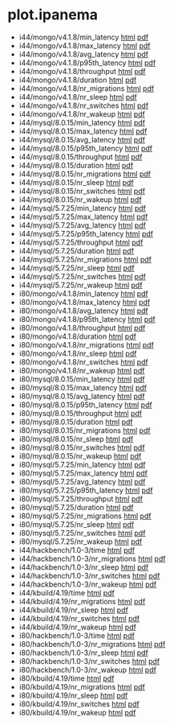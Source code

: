 # plot.ipanema

* i44/mongo/v4.1.8/min_latency [html](i44/mongo/v4.1.8/min_latency.html) [pdf](i44/mongo/v4.1.8/min_latency.pdf)
* i44/mongo/v4.1.8/max_latency [html](i44/mongo/v4.1.8/max_latency.html) [pdf](i44/mongo/v4.1.8/max_latency.pdf)
* i44/mongo/v4.1.8/avg_latency [html](i44/mongo/v4.1.8/avg_latency.html) [pdf](i44/mongo/v4.1.8/avg_latency.pdf)
* i44/mongo/v4.1.8/p95th_latency [html](i44/mongo/v4.1.8/p95th_latency.html) [pdf](i44/mongo/v4.1.8/p95th_latency.pdf)
* i44/mongo/v4.1.8/throughput [html](i44/mongo/v4.1.8/throughput.html) [pdf](i44/mongo/v4.1.8/throughput.pdf)
* i44/mongo/v4.1.8/duration [html](i44/mongo/v4.1.8/duration.html) [pdf](i44/mongo/v4.1.8/duration.pdf)
* i44/mongo/v4.1.8/nr_migrations [html](i44/mongo/v4.1.8/nr_migrations.html) [pdf](i44/mongo/v4.1.8/nr_migrations.pdf)
* i44/mongo/v4.1.8/nr_sleep [html](i44/mongo/v4.1.8/nr_sleep.html) [pdf](i44/mongo/v4.1.8/nr_sleep.pdf)
* i44/mongo/v4.1.8/nr_switches [html](i44/mongo/v4.1.8/nr_switches.html) [pdf](i44/mongo/v4.1.8/nr_switches.pdf)
* i44/mongo/v4.1.8/nr_wakeup [html](i44/mongo/v4.1.8/nr_wakeup.html) [pdf](i44/mongo/v4.1.8/nr_wakeup.pdf)
* i44/mysql/8.0.15/min_latency [html](i44/mysql/8.0.15/min_latency.html) [pdf](i44/mysql/8.0.15/min_latency.pdf)
* i44/mysql/8.0.15/max_latency [html](i44/mysql/8.0.15/max_latency.html) [pdf](i44/mysql/8.0.15/max_latency.pdf)
* i44/mysql/8.0.15/avg_latency [html](i44/mysql/8.0.15/avg_latency.html) [pdf](i44/mysql/8.0.15/avg_latency.pdf)
* i44/mysql/8.0.15/p95th_latency [html](i44/mysql/8.0.15/p95th_latency.html) [pdf](i44/mysql/8.0.15/p95th_latency.pdf)
* i44/mysql/8.0.15/throughput [html](i44/mysql/8.0.15/throughput.html) [pdf](i44/mysql/8.0.15/throughput.pdf)
* i44/mysql/8.0.15/duration [html](i44/mysql/8.0.15/duration.html) [pdf](i44/mysql/8.0.15/duration.pdf)
* i44/mysql/8.0.15/nr_migrations [html](i44/mysql/8.0.15/nr_migrations.html) [pdf](i44/mysql/8.0.15/nr_migrations.pdf)
* i44/mysql/8.0.15/nr_sleep [html](i44/mysql/8.0.15/nr_sleep.html) [pdf](i44/mysql/8.0.15/nr_sleep.pdf)
* i44/mysql/8.0.15/nr_switches [html](i44/mysql/8.0.15/nr_switches.html) [pdf](i44/mysql/8.0.15/nr_switches.pdf)
* i44/mysql/8.0.15/nr_wakeup [html](i44/mysql/8.0.15/nr_wakeup.html) [pdf](i44/mysql/8.0.15/nr_wakeup.pdf)
* i44/mysql/5.7.25/min_latency [html](i44/mysql/5.7.25/min_latency.html) [pdf](i44/mysql/5.7.25/min_latency.pdf)
* i44/mysql/5.7.25/max_latency [html](i44/mysql/5.7.25/max_latency.html) [pdf](i44/mysql/5.7.25/max_latency.pdf)
* i44/mysql/5.7.25/avg_latency [html](i44/mysql/5.7.25/avg_latency.html) [pdf](i44/mysql/5.7.25/avg_latency.pdf)
* i44/mysql/5.7.25/p95th_latency [html](i44/mysql/5.7.25/p95th_latency.html) [pdf](i44/mysql/5.7.25/p95th_latency.pdf)
* i44/mysql/5.7.25/throughput [html](i44/mysql/5.7.25/throughput.html) [pdf](i44/mysql/5.7.25/throughput.pdf)
* i44/mysql/5.7.25/duration [html](i44/mysql/5.7.25/duration.html) [pdf](i44/mysql/5.7.25/duration.pdf)
* i44/mysql/5.7.25/nr_migrations [html](i44/mysql/5.7.25/nr_migrations.html) [pdf](i44/mysql/5.7.25/nr_migrations.pdf)
* i44/mysql/5.7.25/nr_sleep [html](i44/mysql/5.7.25/nr_sleep.html) [pdf](i44/mysql/5.7.25/nr_sleep.pdf)
* i44/mysql/5.7.25/nr_switches [html](i44/mysql/5.7.25/nr_switches.html) [pdf](i44/mysql/5.7.25/nr_switches.pdf)
* i44/mysql/5.7.25/nr_wakeup [html](i44/mysql/5.7.25/nr_wakeup.html) [pdf](i44/mysql/5.7.25/nr_wakeup.pdf)
* i80/mongo/v4.1.8/min_latency [html](i80/mongo/v4.1.8/min_latency.html) [pdf](i80/mongo/v4.1.8/min_latency.pdf)
* i80/mongo/v4.1.8/max_latency [html](i80/mongo/v4.1.8/max_latency.html) [pdf](i80/mongo/v4.1.8/max_latency.pdf)
* i80/mongo/v4.1.8/avg_latency [html](i80/mongo/v4.1.8/avg_latency.html) [pdf](i80/mongo/v4.1.8/avg_latency.pdf)
* i80/mongo/v4.1.8/p95th_latency [html](i80/mongo/v4.1.8/p95th_latency.html) [pdf](i80/mongo/v4.1.8/p95th_latency.pdf)
* i80/mongo/v4.1.8/throughput [html](i80/mongo/v4.1.8/throughput.html) [pdf](i80/mongo/v4.1.8/throughput.pdf)
* i80/mongo/v4.1.8/duration [html](i80/mongo/v4.1.8/duration.html) [pdf](i80/mongo/v4.1.8/duration.pdf)
* i80/mongo/v4.1.8/nr_migrations [html](i80/mongo/v4.1.8/nr_migrations.html) [pdf](i80/mongo/v4.1.8/nr_migrations.pdf)
* i80/mongo/v4.1.8/nr_sleep [html](i80/mongo/v4.1.8/nr_sleep.html) [pdf](i80/mongo/v4.1.8/nr_sleep.pdf)
* i80/mongo/v4.1.8/nr_switches [html](i80/mongo/v4.1.8/nr_switches.html) [pdf](i80/mongo/v4.1.8/nr_switches.pdf)
* i80/mongo/v4.1.8/nr_wakeup [html](i80/mongo/v4.1.8/nr_wakeup.html) [pdf](i80/mongo/v4.1.8/nr_wakeup.pdf)
* i80/mysql/8.0.15/min_latency [html](i80/mysql/8.0.15/min_latency.html) [pdf](i80/mysql/8.0.15/min_latency.pdf)
* i80/mysql/8.0.15/max_latency [html](i80/mysql/8.0.15/max_latency.html) [pdf](i80/mysql/8.0.15/max_latency.pdf)
* i80/mysql/8.0.15/avg_latency [html](i80/mysql/8.0.15/avg_latency.html) [pdf](i80/mysql/8.0.15/avg_latency.pdf)
* i80/mysql/8.0.15/p95th_latency [html](i80/mysql/8.0.15/p95th_latency.html) [pdf](i80/mysql/8.0.15/p95th_latency.pdf)
* i80/mysql/8.0.15/throughput [html](i80/mysql/8.0.15/throughput.html) [pdf](i80/mysql/8.0.15/throughput.pdf)
* i80/mysql/8.0.15/duration [html](i80/mysql/8.0.15/duration.html) [pdf](i80/mysql/8.0.15/duration.pdf)
* i80/mysql/8.0.15/nr_migrations [html](i80/mysql/8.0.15/nr_migrations.html) [pdf](i80/mysql/8.0.15/nr_migrations.pdf)
* i80/mysql/8.0.15/nr_sleep [html](i80/mysql/8.0.15/nr_sleep.html) [pdf](i80/mysql/8.0.15/nr_sleep.pdf)
* i80/mysql/8.0.15/nr_switches [html](i80/mysql/8.0.15/nr_switches.html) [pdf](i80/mysql/8.0.15/nr_switches.pdf)
* i80/mysql/8.0.15/nr_wakeup [html](i80/mysql/8.0.15/nr_wakeup.html) [pdf](i80/mysql/8.0.15/nr_wakeup.pdf)
* i80/mysql/5.7.25/min_latency [html](i80/mysql/5.7.25/min_latency.html) [pdf](i80/mysql/5.7.25/min_latency.pdf)
* i80/mysql/5.7.25/max_latency [html](i80/mysql/5.7.25/max_latency.html) [pdf](i80/mysql/5.7.25/max_latency.pdf)
* i80/mysql/5.7.25/avg_latency [html](i80/mysql/5.7.25/avg_latency.html) [pdf](i80/mysql/5.7.25/avg_latency.pdf)
* i80/mysql/5.7.25/p95th_latency [html](i80/mysql/5.7.25/p95th_latency.html) [pdf](i80/mysql/5.7.25/p95th_latency.pdf)
* i80/mysql/5.7.25/throughput [html](i80/mysql/5.7.25/throughput.html) [pdf](i80/mysql/5.7.25/throughput.pdf)
* i80/mysql/5.7.25/duration [html](i80/mysql/5.7.25/duration.html) [pdf](i80/mysql/5.7.25/duration.pdf)
* i80/mysql/5.7.25/nr_migrations [html](i80/mysql/5.7.25/nr_migrations.html) [pdf](i80/mysql/5.7.25/nr_migrations.pdf)
* i80/mysql/5.7.25/nr_sleep [html](i80/mysql/5.7.25/nr_sleep.html) [pdf](i80/mysql/5.7.25/nr_sleep.pdf)
* i80/mysql/5.7.25/nr_switches [html](i80/mysql/5.7.25/nr_switches.html) [pdf](i80/mysql/5.7.25/nr_switches.pdf)
* i80/mysql/5.7.25/nr_wakeup [html](i80/mysql/5.7.25/nr_wakeup.html) [pdf](i80/mysql/5.7.25/nr_wakeup.pdf)
* i44/hackbench/1.0-3/time [html](i44/hackbench/1.0-3/time.html) [pdf](i44/hackbench/1.0-3/time.pdf)
* i44/hackbench/1.0-3/nr_migrations [html](i44/hackbench/1.0-3/nr_migrations.html) [pdf](i44/hackbench/1.0-3/nr_migrations.pdf)
* i44/hackbench/1.0-3/nr_sleep [html](i44/hackbench/1.0-3/nr_sleep.html) [pdf](i44/hackbench/1.0-3/nr_sleep.pdf)
* i44/hackbench/1.0-3/nr_switches [html](i44/hackbench/1.0-3/nr_switches.html) [pdf](i44/hackbench/1.0-3/nr_switches.pdf)
* i44/hackbench/1.0-3/nr_wakeup [html](i44/hackbench/1.0-3/nr_wakeup.html) [pdf](i44/hackbench/1.0-3/nr_wakeup.pdf)
* i44/kbuild/4.19/time [html](i44/kbuild/4.19/time.html) [pdf](i44/kbuild/4.19/time.pdf)
* i44/kbuild/4.19/nr_migrations [html](i44/kbuild/4.19/nr_migrations.html) [pdf](i44/kbuild/4.19/nr_migrations.pdf)
* i44/kbuild/4.19/nr_sleep [html](i44/kbuild/4.19/nr_sleep.html) [pdf](i44/kbuild/4.19/nr_sleep.pdf)
* i44/kbuild/4.19/nr_switches [html](i44/kbuild/4.19/nr_switches.html) [pdf](i44/kbuild/4.19/nr_switches.pdf)
* i44/kbuild/4.19/nr_wakeup [html](i44/kbuild/4.19/nr_wakeup.html) [pdf](i44/kbuild/4.19/nr_wakeup.pdf)
* i80/hackbench/1.0-3/time [html](i80/hackbench/1.0-3/time.html) [pdf](i80/hackbench/1.0-3/time.pdf)
* i80/hackbench/1.0-3/nr_migrations [html](i80/hackbench/1.0-3/nr_migrations.html) [pdf](i80/hackbench/1.0-3/nr_migrations.pdf)
* i80/hackbench/1.0-3/nr_sleep [html](i80/hackbench/1.0-3/nr_sleep.html) [pdf](i80/hackbench/1.0-3/nr_sleep.pdf)
* i80/hackbench/1.0-3/nr_switches [html](i80/hackbench/1.0-3/nr_switches.html) [pdf](i80/hackbench/1.0-3/nr_switches.pdf)
* i80/hackbench/1.0-3/nr_wakeup [html](i80/hackbench/1.0-3/nr_wakeup.html) [pdf](i80/hackbench/1.0-3/nr_wakeup.pdf)
* i80/kbuild/4.19/time [html](i80/kbuild/4.19/time.html) [pdf](i80/kbuild/4.19/time.pdf)
* i80/kbuild/4.19/nr_migrations [html](i80/kbuild/4.19/nr_migrations.html) [pdf](i80/kbuild/4.19/nr_migrations.pdf)
* i80/kbuild/4.19/nr_sleep [html](i80/kbuild/4.19/nr_sleep.html) [pdf](i80/kbuild/4.19/nr_sleep.pdf)
* i80/kbuild/4.19/nr_switches [html](i80/kbuild/4.19/nr_switches.html) [pdf](i80/kbuild/4.19/nr_switches.pdf)
* i80/kbuild/4.19/nr_wakeup [html](i80/kbuild/4.19/nr_wakeup.html) [pdf](i80/kbuild/4.19/nr_wakeup.pdf)
